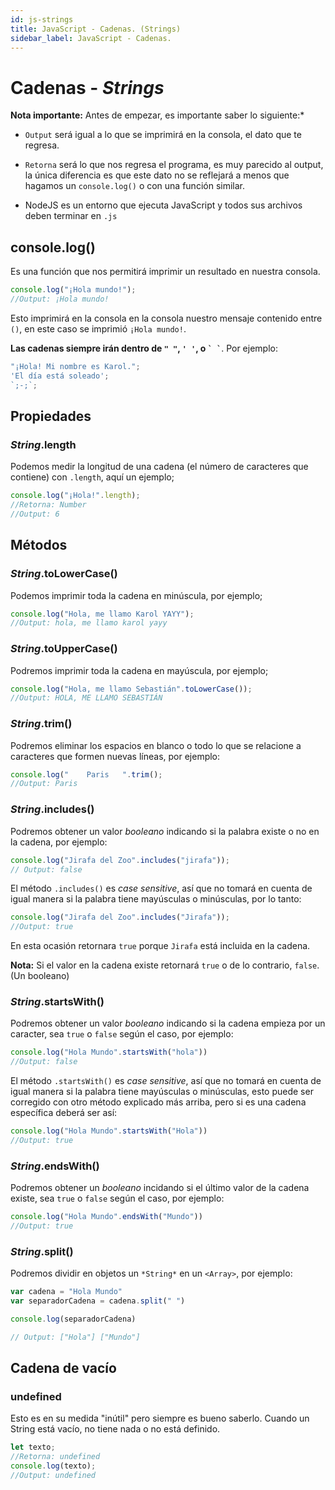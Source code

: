 ```yaml
---
id: js-strings
title: JavaScript - Cadenas. (Strings)
sidebar_label: JavaScript - Cadenas.
---
```


# Cadenas - *Strings*

**Nota importante:** Antes de empezar, es importante saber lo siguiente:*

* `Output` será igual a lo que se imprimirá en la consola, el dato que te regresa.

* `Retorna` será lo que nos regresa el programa, es muy parecido al output, la única diferencia es que este dato no se reflejará a menos que hagamos un `console.log()` o con una función similar.

* NodeJS es un entorno que ejecuta JavaScript y todos sus archivos deben terminar en `.js`

## console.log()
Es una función que nos permitirá imprimir un resultado en nuestra consola.

```js
console.log("¡Hola mundo!");
//Output: ¡Hola mundo!
```
Esto imprimirá en la consola en la consola nuestro mensaje contenido entre `()`, en este caso se imprimió `¡Hola mundo!`.

**Las cadenas siempre irán dentro de `" "`, `' '`, o `` ` ` ``**. Por ejemplo:
```js
"¡Hola! Mi nombre es Karol.";
'El día está soleado';
`;-;`;
```

## Propiedades

### *String*.length
Podemos medir la longitud de una cadena (el número de caracteres que contiene) con `.length`, aquí un ejemplo;

```js
console.log("¡Hola!".length);
//Retorna: Number
//Output: 6
```

## Métodos

### *String*.toLowerCase()
Podemos imprimir toda la cadena en minúscula, por ejemplo;
```js
console.log("Hola, me llamo Karol YAYY");
//Output: hola, me llamo karol yayy
```

### *String*.toUpperCase()
Podremos imprimir toda la cadena en mayúscula, por ejemplo;

```js
console.log("Hola, me llamo Sebastián".toLowerCase());
//Output: HOLA, ME LLAMO SEBASTIÁN
```
### *String*.trim()
Podremos eliminar los espacios en blanco o todo lo que se relacione a caracteres que formen nuevas líneas, por ejemplo:

```js
console.log("    Paris   ".trim();
//Output: Paris
```
### *String*.includes()
Podremos obtener un valor *booleano* indicando si la palabra existe o no en la cadena, por ejemplo:

```js
console.log("Jirafa del Zoo".includes("jirafa"));
// Output: false
```
El método `.includes()` es *case sensitive*, así que no tomará en cuenta de igual manera si la palabra tiene mayúsculas o minúsculas, por lo tanto:

```js
console.log("Jirafa del Zoo".includes("Jirafa"));
//Output: true
```
En esta ocasión retornara `true` porque `Jirafa` está incluida en la cadena.

**Nota:** Si el valor en la cadena existe retornará `true` o de lo contrario, `false`. (Un booleano)

### *String*.startsWith()
Podremos obtener un valor *booleano* indicando si la cadena empieza por un caracter, sea `true` o `false` según el caso, por ejemplo:

```js
console.log("Hola Mundo".startsWith("hola"))
//Output: false
```
El método `.startsWith()` es *case sensitive*, así que no tomará en cuenta de igual manera si la palabra tiene mayúsculas o minúsculas, esto puede ser corregido con otro método explicado más arriba, pero si es una cadena específica deberá ser así:
```js
console.log("Hola Mundo".startsWith("Hola"))
//Output: true
```
### *String*.endsWith()
Podremos obtener un *booleano* incidando si el último valor de la cadena existe, sea `true` o `false` según el caso, por ejemplo:

```js
console.log("Hola Mundo".endsWith("Mundo"))
//Output: true
```

### *String*.split()
Podremos dividir en objetos un `*String*` en un `<Array>`, por ejemplo:

```js
var cadena = "Hola Mundo"
var separadorCadena = cadena.split(" ")

console.log(separadorCadena)

// Output: ["Hola"] ["Mundo"]
```


## Cadena de vacío

### undefined
Esto es en su medida "inútil" pero siempre es bueno saberlo.
Cuando un String está vacío, no tiene nada o no está definido.

```js
let texto;
//Retorna: undefined
console.log(texto);
//Output: undefined
```